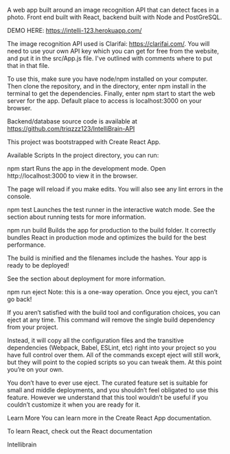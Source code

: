A web app built around an image recognition API that can detect faces in a photo. Front end built with React, backend built with Node and PostGreSQL.

DEMO HERE: https://intelli-123.herokuapp.com/

The image recognition API used is Clarifai: https://clarifai.com/. You will need to use your own API key which you can get for free from the website, and put it in the src/App.js file. I've outlined with comments where to put that in that file.

To use this, make sure you have node/npm installed on your computer. Then clone the repository, and in the directory, enter npm install in the terminal to get the dependencies. Finally, enter npm start to start the web server for the app. Default place to access is localhost:3000 on your browser.

Backend/database source code is available at https://github.com/triqzzz123/IntelliBrain-API

This project was bootstrapped with Create React App.



Available Scripts
In the project directory, you can run:

npm start
Runs the app in the development mode.
Open http://localhost:3000 to view it in the browser.

The page will reload if you make edits.
You will also see any lint errors in the console.

npm test
Launches the test runner in the interactive watch mode.
See the section about running tests for more information.

npm run build
Builds the app for production to the build folder.
It correctly bundles React in production mode and optimizes the build for the best performance.

The build is minified and the filenames include the hashes.
Your app is ready to be deployed!

See the section about deployment for more information.

npm run eject
Note: this is a one-way operation. Once you eject, you can’t go back!

If you aren’t satisfied with the build tool and configuration choices, you can eject at any time. This command will remove the single build dependency from your project.

Instead, it will copy all the configuration files and the transitive dependencies (Webpack, Babel, ESLint, etc) right into your project so you have full control over them. All of the commands except eject will still work, but they will point to the copied scripts so you can tweak them. At this point you’re on your own.

You don’t have to ever use eject. The curated feature set is suitable for small and middle deployments, and you shouldn’t feel obligated to use this feature. However we understand that this tool wouldn’t be useful if you couldn’t customize it when you are ready for it.

Learn More
You can learn more in the Create React App documentation.

To learn React, check out the React documentation

Intellibrain
